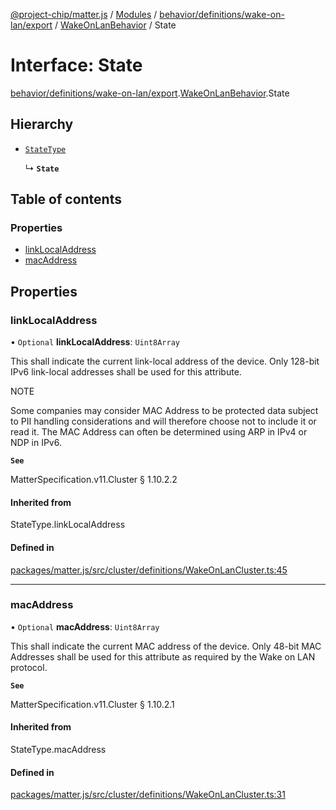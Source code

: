 [@project-chip/matter.js](../README.md) / [Modules](../modules.md) / [behavior/definitions/wake-on-lan/export](../modules/behavior_definitions_wake_on_lan_export.md) / [WakeOnLanBehavior](../modules/behavior_definitions_wake_on_lan_export.WakeOnLanBehavior.md) / State

# Interface: State

[behavior/definitions/wake-on-lan/export](../modules/behavior_definitions_wake_on_lan_export.md).[WakeOnLanBehavior](../modules/behavior_definitions_wake_on_lan_export.WakeOnLanBehavior.md).State

## Hierarchy

- [`StateType`](../modules/behavior_definitions_wake_on_lan_export._internal_.md#statetype)

  ↳ **`State`**

## Table of contents

### Properties

- [linkLocalAddress](behavior_definitions_wake_on_lan_export.WakeOnLanBehavior.State.md#linklocaladdress)
- [macAddress](behavior_definitions_wake_on_lan_export.WakeOnLanBehavior.State.md#macaddress)

## Properties

### linkLocalAddress

• `Optional` **linkLocalAddress**: `Uint8Array`

This shall indicate the current link-local address of the device. Only 128-bit IPv6 link-local addresses
shall be used for this attribute.

NOTE

Some companies may consider MAC Address to be protected data subject to PII handling considerations and
will therefore choose not to include it or read it. The MAC Address can often be determined using ARP in
IPv4 or NDP in IPv6.

**`See`**

MatterSpecification.v11.Cluster § 1.10.2.2

#### Inherited from

StateType.linkLocalAddress

#### Defined in

[packages/matter.js/src/cluster/definitions/WakeOnLanCluster.ts:45](https://github.com/project-chip/matter.js/blob/558e12c94a201592c28c7bc0743705360b3e5ca6/packages/matter.js/src/cluster/definitions/WakeOnLanCluster.ts#L45)

___

### macAddress

• `Optional` **macAddress**: `Uint8Array`

This shall indicate the current MAC address of the device. Only 48-bit MAC Addresses shall be used for
this attribute as required by the Wake on LAN protocol.

**`See`**

MatterSpecification.v11.Cluster § 1.10.2.1

#### Inherited from

StateType.macAddress

#### Defined in

[packages/matter.js/src/cluster/definitions/WakeOnLanCluster.ts:31](https://github.com/project-chip/matter.js/blob/558e12c94a201592c28c7bc0743705360b3e5ca6/packages/matter.js/src/cluster/definitions/WakeOnLanCluster.ts#L31)
